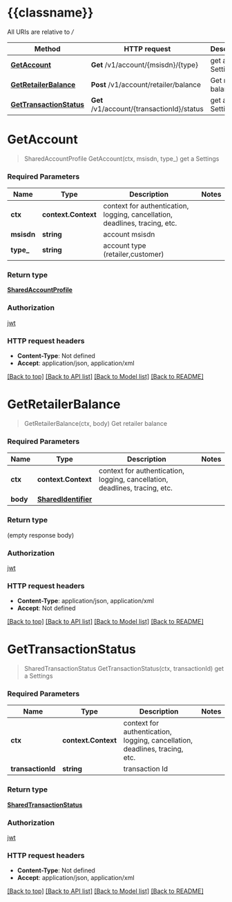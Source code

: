 # {{classname}}

All URIs are relative to */*

Method | HTTP request | Description
------------- | ------------- | -------------
[**GetAccount**](AccountApi.md#GetAccount) | **Get** /v1/account/{msisdn}/{type} | get a Settings
[**GetRetailerBalance**](AccountApi.md#GetRetailerBalance) | **Post** /v1/account/retailer/balance | Get retailer balance
[**GetTransactionStatus**](AccountApi.md#GetTransactionStatus) | **Get** /v1/account/{transactionId}/status | get a Settings

# **GetAccount**
> SharedAccountProfile GetAccount(ctx, msisdn, type_)
get a Settings

### Required Parameters

Name | Type | Description  | Notes
------------- | ------------- | ------------- | -------------
 **ctx** | **context.Context** | context for authentication, logging, cancellation, deadlines, tracing, etc.
  **msisdn** | **string**| account msisdn | 
  **type_** | **string**| account type (retailer,customer) | 

### Return type

[**SharedAccountProfile**](shared.AccountProfile.md)

### Authorization

[jwt](../README.md#jwt)

### HTTP request headers

 - **Content-Type**: Not defined
 - **Accept**: application/json, application/xml

[[Back to top]](#) [[Back to API list]](../README.md#documentation-for-api-endpoints) [[Back to Model list]](../README.md#documentation-for-models) [[Back to README]](../README.md)

# **GetRetailerBalance**
> GetRetailerBalance(ctx, body)
Get retailer balance

### Required Parameters

Name | Type | Description  | Notes
------------- | ------------- | ------------- | -------------
 **ctx** | **context.Context** | context for authentication, logging, cancellation, deadlines, tracing, etc.
  **body** | [**SharedIdentifier**](SharedIdentifier.md)|  | 

### Return type

 (empty response body)

### Authorization

[jwt](../README.md#jwt)

### HTTP request headers

 - **Content-Type**: application/json, application/xml
 - **Accept**: Not defined

[[Back to top]](#) [[Back to API list]](../README.md#documentation-for-api-endpoints) [[Back to Model list]](../README.md#documentation-for-models) [[Back to README]](../README.md)

# **GetTransactionStatus**
> SharedTransactionStatus GetTransactionStatus(ctx, transactionId)
get a Settings

### Required Parameters

Name | Type | Description  | Notes
------------- | ------------- | ------------- | -------------
 **ctx** | **context.Context** | context for authentication, logging, cancellation, deadlines, tracing, etc.
  **transactionId** | **string**| transaction Id | 

### Return type

[**SharedTransactionStatus**](shared.TransactionStatus.md)

### Authorization

[jwt](../README.md#jwt)

### HTTP request headers

 - **Content-Type**: Not defined
 - **Accept**: application/json, application/xml

[[Back to top]](#) [[Back to API list]](../README.md#documentation-for-api-endpoints) [[Back to Model list]](../README.md#documentation-for-models) [[Back to README]](../README.md)

